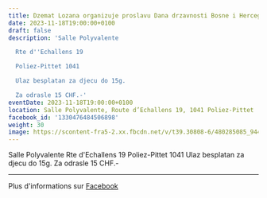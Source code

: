 ```yaml
---
title: Dzemat Lozana organizuje proslavu Dana drzavnosti Bosne i Hercegovine
date: 2023-11-18T19:00:00+0100
draft: false
description: 'Salle Polyvalente

  Rte d''Echallens 19

  Poliez-Pittet 1041

  Ulaz besplatan za djecu do 15g.

  Za odrasle 15 CHF.-'
eventDate: 2023-11-18T19:00:00+0100
location: Salle Polyvalente, Route d’Echallens 19, 1041 Poliez-Pittet
facebook_id: '1330476484506898'
weight: 30
image: https://scontent-fra5-2.xx.fbcdn.net/v/t39.30808-6/480285085_944333661160567_3277375841641556820_n.jpg?_nc_cat=107&ccb=1-7&_nc_sid=9e60e4&_nc_ohc=MiIh47pNdpcQ7kNvwHpvmSj&_nc_oc=AdnesqbXXBufzFC6XeBCZ-HHN2pxlLjTjAGtKyEbjj1rP7h7kBWR6CZ7Daq061Aip1c&_nc_zt=23&_nc_ht=scontent-fra5-2.xx&edm=ABTKTjYEAAAA&_nc_gid=vmtT_NMK9BCtzZtpVyBUbw&_nc_tpa=Q5bMBQFGosgRlkPVoZJJ6JrNOhbDiG0rGeHHyB0Z3tSdeWsmVwo7gT4Qz3XYwX1XJwFI9TwK4BguAvnlTw&oh=00_AffbCeoPXD2mjUuDASH9Ef9VjXC-gymV5AzTOalfWAodnw&oe=6907401F
---
```


Salle Polyvalente
Rte d'Echallens 19
Poliez-Pittet 1041
Ulaz besplatan za djecu do 15g.
Za odrasle 15 CHF.-

---

Plus d'informations sur [Facebook](https://facebook.com/events/1330476484506898)